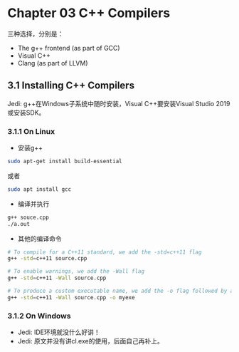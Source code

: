 # Chapter 03 C++ Compilers

三种选择，分别是：

* The g++ frontend (as part of GCC)
* Visual C++
* Clang (as part of LLVM)

## 3.1 Installing C++ Compilers

Jedi: g++在Windows子系统中随时安装，Visual C++要安装Visual Studio 2019或安装SDK。

### 3.1.1 On Linux

* 安装g++

```bash
sudo apt-get install build-essential
```

或者

```bash
sudo apt install gcc
```

* 编译并执行

```bash
g++ souce.cpp
./a.out
```

* 其他的编译命令

```bash
# To compile for a C++11 standard, we add the -std=c++11 flag
g++ -std=c++11 source.cpp
```

```bash
# To enable warnings, we add the -Wall flag
g++ -std=c++11 -Wall source.cpp
```

```bash
# To produce a custom executable name, we add the -o flag followed by an executable name
g++ -std=c++11 -Wall source.cpp -o myexe
```

### 3.1.2 On Windows

* Jedi: IDE环境就没什么好讲！
* Jedi: 原文并没有讲cl.exe的使用，后面自己再补上。
